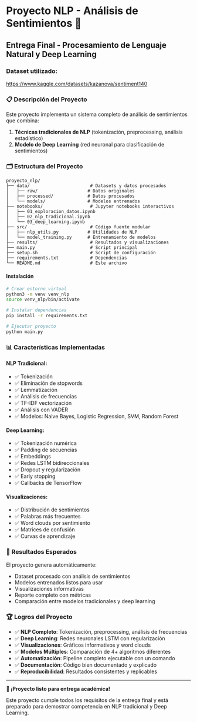 # Proyecto NLP - Análisis de Sentimientos 🎯
## Entrega Final - Procesamiento de Lenguaje Natural y Deep Learning

### Dataset utilizado:

https://www.kaggle.com/datasets/kazanova/sentiment140

### 📋 Descripción del Proyecto
Este proyecto implementa un sistema completo de análisis de sentimientos que combina:
1. **Técnicas tradicionales de NLP** (tokenización, preprocessing, análisis estadístico)
2. **Modelo de Deep Learning** (red neuronal para clasificación de sentimientos)

### 🗂️ Estructura del Proyecto
```
proyecto_nlp/
├── data/                       # Datasets y datos procesados
│   ├── raw/                   # Datos originales
│   ├── processed/             # Datos procesados
│   └── models/                # Modelos entrenados
├── notebooks/                  # Jupyter notebooks interactivos
│   ├── 01_exploracion_datos.ipynb
│   ├── 02_nlp_tradicional.ipynb
│   └── 03_deep_learning.ipynb
├── src/                        # Código fuente modular
│   ├── nlp_utils.py           # Utilidades de NLP
│   └── model_training.py      # Entrenamiento de modelos
├── results/                    # Resultados y visualizaciones
├── main.py                     # Script principal
├── setup.sh                    # Script de configuración
├── requirements.txt            # Dependencias
└── README.md                   # Este archivo
```



#### Instalación
```bash
# Crear entorno virtual
python3 -m venv venv_nlp
source venv_nlp/bin/activate

# Instalar dependencias
pip install -r requirements.txt

# Ejecutar proyecto
python main.py
```

### 📊 Características Implementadas

#### NLP Tradicional:
- ✅ Tokenización
- ✅ Eliminación de stopwords
- ✅ Lemmatización
- ✅ Análisis de frecuencias
- ✅ TF-IDF vectorización
- ✅ Análisis con VADER
- ✅ Modelos: Naive Bayes, Logistic Regression, SVM, Random Forest

#### Deep Learning:
- ✅ Tokenización numérica
- ✅ Padding de secuencias
- ✅ Embeddings
- ✅ Redes LSTM bidireccionales
- ✅ Dropout y regularización
- ✅ Early stopping
- ✅ Callbacks de TensorFlow

#### Visualizaciones:
- ✅ Distribución de sentimientos
- ✅ Palabras más frecuentes
- ✅ Word clouds por sentimiento
- ✅ Matrices de confusión
- ✅ Curvas de aprendizaje

### 🎯 Resultados Esperados
El proyecto genera automáticamente:
- Dataset procesado con análisis de sentimientos
- Modelos entrenados listos para usar
- Visualizaciones informativas
- Reporte completo con métricas
- Comparación entre modelos tradicionales y deep learning

### 🏆 Logros del Proyecto
- ✅ **NLP Completo**: Tokenización, preprocessing, análisis de frecuencias
- ✅ **Deep Learning**: Redes neuronales LSTM con regularización
- ✅ **Visualizaciones**: Gráficos informativos y word clouds
- ✅ **Modelos Múltiples**: Comparación de 4+ algoritmos diferentes
- ✅ **Automatización**: Pipeline completo ejecutable con un comando
- ✅ **Documentación**: Código bien documentado y explicado
- ✅ **Reproducibilidad**: Resultados consistentes y replicables

---

**🎉 ¡Proyecto listo para entrega académica!** 

Este proyecto cumple todos los requisitos de la entrega final y está preparado para demostrar competencia en NLP tradicional y Deep Learning.
